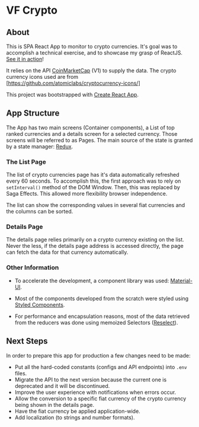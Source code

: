 # VF Crypto

## About

This is SPA React App to monitor to crypto currencies. It's goal was to accomplish a technical exercise, and to showcase my grasp of ReactJS. [See it in action](https://jcarias.github.io/vf_crypto/)!

It relies on the API [CoinMarketCap](https://coinmarketcap.com/api/) (V1) to supply the data.
The crypto currency icons used are from [https://github.com/atomiclabs/cryptocurrency-icons/]

This project was bootstrapped with [Create React App](https://github.com/facebook/create-react-app).

## App Structure

The App has two main screens (Container components), a List of top ranked currencies and a details screen for a selected currency. Those screens will be referred to as Pages. The main source of the state is granted by a state manager: [Redux](https://redux.js.org/).

### The List Page

The list of crypto currencies page has it's data automatically refreshed every 60 seconds. To accomplish this, the first approach was to rely on `setInterval()` method of the DOM Window. Then, this was replaced by Saga Effects. This allowed more flexibility browser independence.

The list can show the corresponding values in several fiat currencies and the columns can be sorted.

### Details Page

The details page relies primarily on a crypto currency existing on the list. Never the less, if the details page address is accessed directly, the page can fetch the data for that currency automatically.

### Other Information

- To accelerate the development, a component library was used: [Material-UI](https://material-ui.com/).

- Most of the components developed from the scratch were styled using [Styled Components](https://www.styled-components.com).

- For performance and encapsulation reasons, most of the data retrieved from the reducers was done using memoized Selectors ([Reselect](https://github.com/reduxjs/reselect)).

## Next Steps

In order to prepare this app for production a few changes need to be made:

- Put all the hard-coded constants (configs and API endpoints) into `.env` files.
- Migrate the API to the next version because the current one is deprecated and it will be discontinued.
- Improve the user experience with notifications when errors occur.
- Allow the conversion to a specific fiat currency of the crypto currency being shown in the details page.
- Have the fiat currency be applied application-wide.
- Add localization (to strings and number formats).
